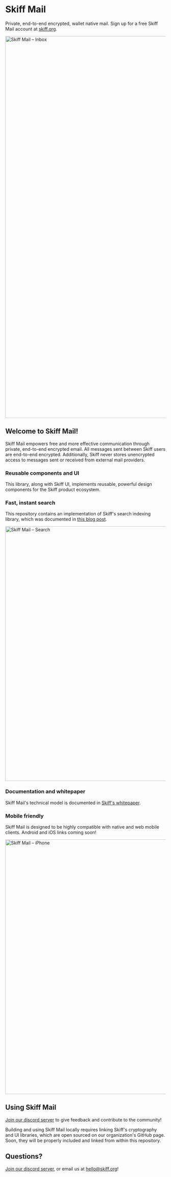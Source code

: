 # Skiff Mail
Private, end-to-end encrypted, wallet native mail. Sign up for a free Skiff Mail account at [skiff.org](https://skiff.org).



<img width="1200" alt="Skiff Mail – Inbox" src="https://user-images.githubusercontent.com/1927690/166291826-bf21933f-f637-4756-9951-ac5a1e69be0f.png">

## Welcome to Skiff Mail!

Skiff Mail empowers free and more effective communication through private, end-to-end encrypted email. All messages sent between Skiff users are end-to-end encrypted. Additionally, Skiff never stores unencrypted access to messages sent or received from external mail providers.

### Reusable components and UI
This library, along with Skiff UI, implements reusable, powerful design components for the Skiff product ecosystem.

### Fast, instant search
This repository contains an implementation of Skiff's search indexing library, which was documented in [this blog post](https://skiff.org/blog/private-search).

<img width="800" alt="Skiff Mail – Search" src="https://user-images.githubusercontent.com/1927690/166390204-f24625c4-4195-4a9d-a916-a25061e7abd4.png">

### Documentation and whitepaper
Skiff Mail's technical model is documented in [Skiff's whitepaper](https://skiff.org/whitepaper).

### Mobile friendly
Skiff Mail is designed to be highly compatible with native and web mobile clients. Android and iOS links coming soon!

<img width="800" alt="Skiff Mail – iPhone" src="https://user-images.githubusercontent.com/1927690/166390238-fe78fedd-41c6-48ee-a4c5-efcb3f1cfa78.png">

## Using Skiff Mail

[Join our discord server](https://discord.com/invite/skiff) to give feedback and contribute to the community!

Building and using Skiff Mail locally requires linking Skiff's cryptography and UI libraries, which are open sourced on our organization's GitHub page. Soon, they will be properly included and linked from within this repository.

## Questions?

[Join our discord server](https://discord.com/invite/skiff), or email us at hello@skiff.org!
